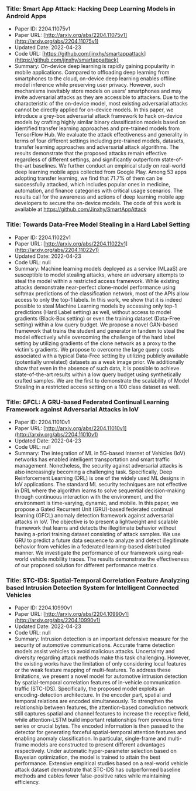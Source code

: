 ### Title: Smart App Attack: Hacking Deep Learning Models in Android Apps
* Paper ID: 2204.11075v1
* Paper URL: [http://arxiv.org/abs/2204.11075v1](http://arxiv.org/abs/2204.11075v1)
* Updated Date: 2022-04-23
* Code URL: [https://github.com/jinxhy/smartappattack](https://github.com/jinxhy/smartappattack)
* Summary: On-device deep learning is rapidly gaining popularity in mobile applications.
Compared to offloading deep learning from smartphones to the cloud, on-device
deep learning enables offline model inference while preserving user privacy.
However, such mechanisms inevitably store models on users' smartphones and may
invite adversarial attacks as they are accessible to attackers. Due to the
characteristic of the on-device model, most existing adversarial attacks cannot
be directly applied for on-device models. In this paper, we introduce a
grey-box adversarial attack framework to hack on-device models by crafting
highly similar binary classification models based on identified transfer
learning approaches and pre-trained models from TensorFlow Hub. We evaluate the
attack effectiveness and generality in terms of four different settings
including pre-trained models, datasets, transfer learning approaches and
adversarial attack algorithms. The results demonstrate that the proposed
attacks remain effective regardless of different settings, and significantly
outperform state-of-the-art baselines. We further conduct an empirical study on
real-world deep learning mobile apps collected from Google Play. Among 53 apps
adopting transfer learning, we find that 71.7\% of them can be successfully
attacked, which includes popular ones in medicine, automation, and finance
categories with critical usage scenarios. The results call for the awareness
and actions of deep learning mobile app developers to secure the on-device
models. The code of this work is available at
https://github.com/Jinxhy/SmartAppAttack

### Title: Towards Data-Free Model Stealing in a Hard Label Setting
* Paper ID: 2204.11022v1
* Paper URL: [http://arxiv.org/abs/2204.11022v1](http://arxiv.org/abs/2204.11022v1)
* Updated Date: 2022-04-23
* Code URL: null
* Summary: Machine learning models deployed as a service (MLaaS) are susceptible to
model stealing attacks, where an adversary attempts to steal the model within a
restricted access framework. While existing attacks demonstrate near-perfect
clone-model performance using softmax predictions of the classification
network, most of the APIs allow access to only the top-1 labels. In this work,
we show that it is indeed possible to steal Machine Learning models by
accessing only top-1 predictions (Hard Label setting) as well, without access
to model gradients (Black-Box setting) or even the training dataset (Data-Free
setting) within a low query budget. We propose a novel GAN-based framework that
trains the student and generator in tandem to steal the model effectively while
overcoming the challenge of the hard label setting by utilizing gradients of
the clone network as a proxy to the victim's gradients. We propose to overcome
the large query costs associated with a typical Data-Free setting by utilizing
publicly available (potentially unrelated) datasets as a weak image prior. We
additionally show that even in the absence of such data, it is possible to
achieve state-of-the-art results within a low query budget using synthetically
crafted samples. We are the first to demonstrate the scalability of Model
Stealing in a restricted access setting on a 100 class dataset as well.

### Title: GFCL: A GRU-based Federated Continual Learning Framework against Adversarial Attacks in IoV
* Paper ID: 2204.11010v1
* Paper URL: [http://arxiv.org/abs/2204.11010v1](http://arxiv.org/abs/2204.11010v1)
* Updated Date: 2022-04-23
* Code URL: null
* Summary: The integration of ML in 5G-based Internet of Vehicles (IoV) networks has
enabled intelligent transportation and smart traffic management. Nonetheless,
the security against adversarial attacks is also increasingly becoming a
challenging task. Specifically, Deep Reinforcement Learning (DRL) is one of the
widely used ML designs in IoV applications. The standard ML security techniques
are not effective in DRL where the algorithm learns to solve sequential
decision-making through continuous interaction with the environment, and the
environment is time-varying, dynamic, and mobile. In this paper, we propose a
Gated Recurrent Unit (GRU)-based federated continual learning (GFCL) anomaly
detection framework against adversarial attacks in IoV. The objective is to
present a lightweight and scalable framework that learns and detects the
illegitimate behavior without having a-priori training dataset consisting of
attack samples. We use GRU to predict a future data sequence to analyze and
detect illegitimate behavior from vehicles in a federated learning-based
distributed manner. We investigate the performance of our framework using
real-world vehicle mobility traces. The results demonstrate the effectiveness
of our proposed solution for different performance metrics.

### Title: STC-IDS: Spatial-Temporal Correlation Feature Analyzing based Intrusion Detection System for Intelligent Connected Vehicles
* Paper ID: 2204.10990v1
* Paper URL: [http://arxiv.org/abs/2204.10990v1](http://arxiv.org/abs/2204.10990v1)
* Updated Date: 2022-04-23
* Code URL: null
* Summary: Intrusion detection is an important defensive measure for the security of
automotive communications. Accurate frame detection models assist vehicles to
avoid malicious attacks. Uncertainty and diversity regarding attack methods
make this task challenging. However, the existing works have the limitation of
only considering local features or the weak feature mapping of multi-features.
To address these limitations, we present a novel model for automotive intrusion
detection by spatial-temporal correlation features of in-vehicle communication
traffic (STC-IDS). Specifically, the proposed model exploits an
encoding-detection architecture. In the encoder part, spatial and temporal
relations are encoded simultaneously. To strengthen the relationship between
features, the attention-based convolution network still captures spatial and
channel features to increase the receptive field, while attention-LSTM build
important relationships from previous time series or crucial bytes. The encoded
information is then passed to the detector for generating forceful
spatial-temporal attention features and enabling anomaly classification. In
particular, single-frame and multi-frame models are constructed to present
different advantages respectively. Under automatic hyper-parameter selection
based on Bayesian optimization, the model is trained to attain the best
performance. Extensive empirical studies based on a real-world vehicle attack
dataset demonstrate that STC-IDS has outperformed baseline methods and cables
fewer false-positive rates while maintaining efficiency.

